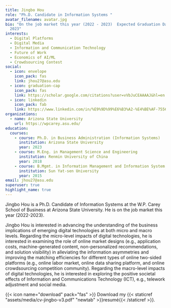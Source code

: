 ```yaml
---
title: Jingbo Hou
role: "Ph.D. Candidate in Information Systems "
avatar_filename: avatar.jpg
bio: "On the job market this year (2022 - 2023)  Expected Graduation Date: June
  2023"
interests:
  - Digital Platforms
  - Digital Media
  - Information and Communication Technology
  - Future of Work
  - Economics of AI/ML
  - Crowdsourcing Contest
social:
  - icon: envelope
    icon_pack: fas
    link: jhou27@asu.edu
  - icon: graduation-cap
    icon_pack: fas
    link: https://scholar.google.com/citations?user=vVbJuCEAAAAJ&hl=en
  - icon: linkedin
    icon_pack: fab
    link: https://www.linkedin.com/in/%E9%9D%99%E6%B3%A2-%E4%BE%AF-755669bb/
organizations:
  - name: Arizona State University
    url: https://wpcarey.asu.edu/
education:
  courses:
    - course: Ph.D. in Business Administration (Information Systems)
      institution: Arizona State University
      year: 2023
    - course: M.Eng. in Management Science and Engineering
      institution: Renmin University of China
      year: 2018
    - course: B.Mgmt. in Information Management and Information System (with Honor)
      institution: Sun Yat-sen University
      year: 2015
email: jhou27@asu.edu
superuser: true
highlight_name: true
---
```

Jingbo Hou is a Ph.D. Candidate of Information Systems at the W.P. Carey School of Business at Arizona State University. He is on the job market this year (2022-2023).

Jingbo Hou is interested in advancing the understanding of the business implications of emerging digital technologies at both micro and macro levels. Regarding the micro-level impacts of digital technologies, he is interested in examining the role of online market designs (e.g., application costs, machine-generated content, non-personalized recommendations, and solution visibility) in alleviating the information asymmetries and improving the matching efficiencies for different types of online two-sided platforms (e.g., online labor market, online data sharing platform, and online crowdsourcing competition community). Regarding the macro-level impacts of digital technologies, he is interested in exploring the positive societal effects of Information and Communications Technology (ICT), e.g., telework adjustment and social media. 

{{< icon name="download" pack="fas" >}} Download my {{< staticref "assets/media/cv-jingbo-v3.pdf" "newtab" >}}resumé{{< /staticref >}}.